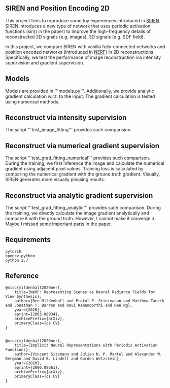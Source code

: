 ## SIREN and Position Encoding 2D

This project tries to reproduce some toy experiences introduced in [SIREN](https://arxiv.org/abs/2006.09661). SIREN introduces a new type of network that uses periodic activation functions (sin() in the paper) to improve the high-frequency details of reconstructed 2D signals (e.g. images), 3D signals (e.g. SDF field).

In this project, we compare SIREN with vanilla fully-connected networks and position encoded networks (introduced in [NERF](http://www.matthewtancik.com/nerf)) in 2D reconstructions. Specifically, we test the performance of image reconstruction via intensity supervision and gradient supervision.

## Models

Models are provided in '''models.py'''. Additionally, we provide analytic gradient calculation w.r.t. to the input. The gradient calculation is tested using numerical methods.

## Reconstruct via intensity supervision

The script '''test_image_fitting''' provides such comparision.

## Reconstruct via numerical gradient supervision

The script '''test_grad_fitting_numerical''' provides such comparison. During the training, we first inference the image and calculate the numerical gradient using adjacent pixel values. Training loss is calculated by comparing the numerical gradient with the ground truth gradient. Visually, SIREN generates more visually pleasing results.

## Reconstruct via analytic gradient supervision

The script '''test_grad_fitting_analytic''' provides such comparison. During the training, we directly calculate the image gradient analytically and compare it with the ground truth. However, I cannot make it converge :(. Maybe I missed some important parts in the paper.

## Requirements

```
pytorch
opencv-python
python 2.7
```

## Reference


```
@misc{mildenhall2020nerf,
    title={NeRF: Representing Scenes as Neural Radiance Fields for View Synthesis},
    author={Ben Mildenhall and Pratul P. Srinivasan and Matthew Tancik and Jonathan T. Barron and Ravi Ramamoorthi and Ren Ng},
    year={2020},
    eprint={2003.08934},
    archivePrefix={arXiv},
    primaryClass={cs.CV}
}


@misc{mildenhall2020nerf,
    title={Implicit Neural Representations with Periodic Activation Functions},
    author={Vincent Sitzmann and Julien N. P. Martel and Alexander W. Bergman and David B. Lindell and Gordon Wetzstein},
    year={2020},
    eprint={2006.09661},
    archivePrefix={arXiv},
    primaryClass={cs.CV}
}
```